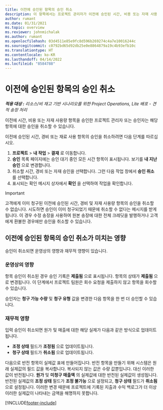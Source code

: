 ```yaml
---
title: 이전에 승인된 항목의 승인 취소
description: 이 항목에서는 프로젝트 관리자가 이전에 승인된 시간, 비용 또는 자재 사용 항목의 승인을 취소할 수 있는 방법을 설명합니다.
author: rumant
ms.date: 01/31/2021
ms.topic: overview
ms.reviewer: johnmichalak
ms.author: rumant
ms.openlocfilehash: 03d4511e85e9fc8d596b269274c4a7e10016244c
ms.sourcegitcommit: c0792bd65d92db25e0e8864879a19c4b93efb10c
ms.translationtype: HT
ms.contentlocale: ko-KR
ms.lasthandoff: 04/14/2022
ms.locfileid: "8584788"
---
```

# <a name="cancel-the-approval-of-previously-approved-entries"></a>이전에 승인된 항목의 승인 취소

_**적용 대상 :** 리소스/비 재고 기반 시나리오를 위한 Project Operations, Lite 배포 - 견적 송장 처리_

이전에 시간, 비용 또는 자재 사용량 항목을 승인한 프로젝트 관리자 또는 승인자는 해당 항목에 대한 승인을 취소할 수 있습니다. 

이전에 승인된 시간, 경비 또는 재료 사용 항목의 승인을 취소하려면 다음 단계를 따르십시오.

1. **프로젝트** \> **내 작업** \> **결재** 로 이동합니다.
2. **승인** 목록 페이지에는 승인 대기 중인 모든 시간 항목이 표시됩니다. 보기를 **내 지난 승인** 으로 변경합니다.
3. 취소할 시간, 경비 또는 자재 승인을 선택합니다. 그런 다음 작업 창에서 **승인 취소** 를 선택합니다.
4. 표시되는 확인 메시지 상자에서 **확인** 을 선택하여 작업을 확인합니다.

> [!IMPORTANT]
> 고객에게 이미 청구된 이전에 승인된 시간, 경비 및 자재 사용량 항목의 승인을 취소할 수 없습니다. 시도하면 승인이 이미 청구되었기 때문에 취소할 수 없다는 메시지를 받게 됩니다. 이 경우 수정 송장을 사용하여 원본 송장에 대한 전체 크레딧을 발행하거나 고객에게 환불한 경우에만 승인을 취소할 수 있습니다.

## <a name="impact-of-canceling-the-approval-of-a-previously-approved-entry"></a>이전에 승인된 항목의 승인 취소가 미치는 영향

승인이 취소되면 운영상의 영향과 재무적 영향이 있습니다.

### <a name="operational-impact"></a>운영상의 영향

항목 승인이 취소된 경우 승인 기록은 **제출됨** 으로 표시됩니다. 항목의 상태가 **제출됨** 으로 변경됩니다. 이 단계에서 프로젝트 팀원은 회수 요청을 제출하지 않고 항목을 회수할 수 있습니다.

승인자는 **청구 가능 수량** 및 **청구 유형** 값을 변경한 다음 항목을 한 번 더 승인할 수 있습니다.

### <a name="financial-impact"></a>재무적 영향

입력 승인이 취소되면 원가 및 매출에 대한 해당 실제가 다음과 같은 방식으로 업데이트됩니다.

- **조정 상태** 필드가 **조정됨** 으로 업데이트됩니다.
- **청구 상태** 필드가 **취소됨** 으로 업데이트됩니다.

다음으로 반전 항목이 실제값 표에 만들어집니다. 반전 항목을 만들기 위해 시스템은 원래 실제값의 필드 값을 복사합니다. 복사되지 않는 값은 수량 값뿐입니다. 대신 이러한 값이 반전됩니다. **원가** 및 **미청구 매출액** 의 실제값에 대한 반전된 실제값이 생성됩니다. 반전된 실제값의 **조정 상태** 필드가 **조정 불가능** 으로 설정되고, **청구 상태** 필드가 **취소됨** 으로 설정됩니다. 이러한 변경 때문에 프로젝트에 기록된 지출과 수익 백로그가 더 이상 이러한 실제값이 나타내는 금액을 해명하지 못합니다.

[!INCLUDE[footer-include](../includes/footer-banner.md)]
